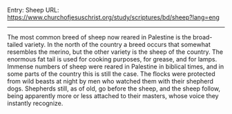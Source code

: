 Entry: Sheep
URL: https://www.churchofjesuschrist.org/study/scriptures/bd/sheep?lang=eng

---

The most common breed of sheep now reared in Palestine is the broad-tailed variety. In the north of the country a breed occurs that somewhat resembles the merino, but the other variety is the sheep of the country. The enormous fat tail is used for cooking purposes, for grease, and for lamps. Immense numbers of sheep were reared in Palestine in biblical times, and in some parts of the country this is still the case. The flocks were protected from wild beasts at night by men who watched them with their shepherd dogs. Shepherds still, as of old, go before the sheep, and the sheep follow, being apparently more or less attached to their masters, whose voice they instantly recognize.
